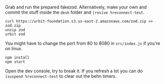 Grab and run the prepared fakezod. Alternatively, make your own and commit the stuff inside the `desk` folder and `|revive %reconnect-test`.
```
curl https://urbit-foundation.s3.us-east-2.amazonaws.com/zod.zip >> zod.zip
unzip zod
urbit zod
```

You might have to change the port from 80 to 8080 in `src/index.js` if you're on linux.

```
npm install
npm start
```

Open the dev console, try to break it. If you refresh a lot you can do `|suspend %reconnect-test` to clear out the behn timers.
